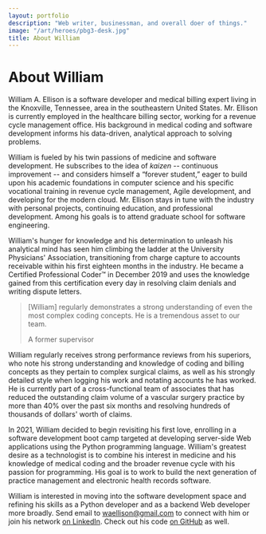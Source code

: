 ```yaml
---
layout: portfolio
description: "Web writer, businessman, and overall doer of things."
image: "/art/heroes/pbg3-desk.jpg"
title: About William
---
```

# About William

<span class='textsc'>William A. Ellison</span> is a software developer and
medical billing expert living in the Knoxville, Tennessee, area in the
southeastern United States.  Mr. Ellison is currently employed in the healthcare
billing sector, working for a revenue cycle management office.  His background
in medical coding and software development informs his data-driven, analytical
approach to solving problems.

William is fueled by his twin passions of medicine and software development.  He
subscribes to the idea of <em>kaizen</em> -- continuous improvement -- and
considers himself a &ldquo;forever student,&rdquo; eager to build upon his
academic foundations in computer science and his specific vocational training in
revenue cycle management, Agile development, and developing for the modern
cloud.  Mr. Ellison stays in tune with the industry with personal projects,
continuing education, and professional development.  Among his goals is to
attend graduate school for software engineering.

William's hunger for knowledge and his determination to unleash his analytical
mind has seen him climbing the ladder at the University Physicians' Association,
transitioning from charge capture to accounts receivable within his first
eighteen months in the industry.  He became a Certified Professional
Coder&trade; in December 2019 and uses the knowledge gained from this
certification every day in resolving claim denials and writing dispute letters.

<blockquote class="blockquote">
    <p>
        [William] regularly demonstrates a strong understanding of even the most
        complex coding concepts.  He is a tremendous asset to our team.
    </p>
    <footer class="blockquote-footer">
        A former supervisor
    </footer>
</blockquote>

William regularly receives strong performance reviews from his superiors, who
note his strong understanding and knowledge of coding and billing concepts as
they pertain to complex surgical claims, as well as his strongly detailed style
when logging his work and notating accounts he has worked.  He is currently part
of a cross-functional team of associates that has reduced the outstanding claim
volume of a vascular surgery practice by more than 40% over the past six months
and resolving hundreds of thousands of dollars' worth of claims.

In 2021, William decided to begin revisiting his first love, enrolling in a
software development boot camp targeted at developing server-side Web
applications using the Python programming language.  William's greatest desire
as a technologist is to combine his interest in medicine and his knowledge of
medical coding and the broader revenue cycle with his passion for programming.
His goal is to work to build the next generation of practice management and
electronic health records software.

William is interested in moving into the software development space and
refining his skills as a Python developer and as a backend Web developer more
broadly.  Send email to <waellison@gmail.com> to connect with him or join his
network [on LinkedIn][li].  Check out his code [on GitHub][gh] as well.

[li]: https://linkedin.com/in/tnwae
[gh]: https://github.com/tnwae
